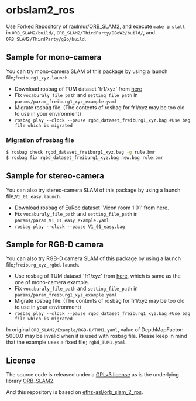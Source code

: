 orbslam2_ros
====

Use [Forked Repository](https://github.com/Shuhei-YOSHIDA/ORB_SLAM2) of raulmur/ORB_SLAM2,
and execute `make install` in `ORB_SLAM2/build/`, `ORB_SLAM2/ThirdParty/DBoW2/build/`, and `ORB_SLAM2/ThirdParty/g2o/build`.

## Sample for mono-camera
You can try mono-camera SLAM of this package by using a launch file;`freiburg1_xyz.launch`.
* Download rosbag of TUM dataset 'fr1/xyz' from [here](https://vision.in.tum.de/data/datasets/rgbd-dataset/download#)
* Fix `vocaburaly_file_path` and `setting_file_path` in `params/param_freiburg1_xyz_example.yaml`
* Migrate rosbag file. (The contents of rosbag for fr1/xyz may be too old to use in your environment)
* `rosbag play --clock --pause rgbd_dataset_freiburg1_xyz.bag #Use bag file which is migrated`

### Migration of rosbag file
```bash
$ rosbag check rgbd_dataset_freiburg1_xyz.bag -g rule.bmr
$ rosbag fix rgbd_dataset_freiburg1_xyz.bag new.bag rule.bmr
```

## Sample for stereo-camera
You can also try stereo-camera SLAM of this package by using a launch file;`V1_01_easy.launch`.
* Download rosbag of EuRoc dataset 'Vicon room 1 01' from [here](https://projects.asl.ethz.ch/datasets/doku.php?id=kmavvisualinertialdatasets).
* Fix `vocaburaly_file_path` and `setting_file_path` in `params/param_V1_01_easy_example.yaml`
* `rosbag play --clock --pause V1_01_easy.bag`

## Sample for RGB-D camera
You can also try RGB-D camera SLAM of this package by using a launch file;`freiburg_xyz_rgbd.launch`.
* Use rosbag of TUM dataset 'fr1/xyz' from [here](https://vision.in.tum.de/data/datasets/rgbd-dataset/download#), which is same as the one of mono-camera example.
* Fix `vocaburaly_file_path` and `setting_file_path` in `params/param_freiburg1_xyz_example.yaml`
* Migrate rosbag file. (The contents of rosbag for fr1/xyz may be too old to use in your environment)
* `rosbag play --clock --pause rgbd_dataset_freiburg1_xyz.bag #Use bag file which is migrated`

In original `ORB_SLAM2/Example/RGB-D/TUM1.yaml`, value of DepthMapFactor: 5000.0 may be invalid when it is used with rosbag file.
Please keep in mind that the example uses a fixed file; `rgbd_TUM1.yaml`.

## License
The source code is released under a [GPLv3 license](https://github.com/raulmur/ORB_SLAM2/blob/master/License-gpl.txt) as is the underlying library [ORB_SLAM2](https://github.com/raulmur/ORB_SLAM2).

And this repository is based on [ethz-asl/orb_slam_2_ros](https://github.com/ethz-asl/orb_slam_2_ros).
